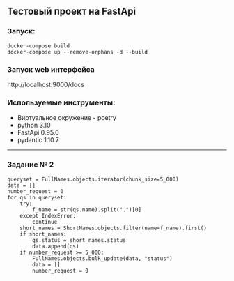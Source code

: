 ## Тестовый проект на FastApi  

### Запуск:  

```
docker-compose build
docker-compose up --remove-orphans -d --build
```

### Запуск web интерфейса 
http://localhost:9000/docs

### Используемые инструменты:
* Виртуальное окружение - poetry
* python 3.10
* FastApi 0.95.0
* pydantic 1.10.7

---

### Задание № 2
```
queryset = FullNames.objects.iterator(chunk_size=5_000)
data = []
number_request = 0
for qs in queryset:
    try:
        f_name = str(qs.name).split(".")[0]
    except IndexError:
        continue
    short_names = ShortNames.objects.filter(name=f_name).first()
    if short_names:
        qs.status = short_names.status
        data.append(qs)
    if number_request >= 5_000:
        FullNames.objects.bulk_update(data, "status")
        data = []
        number_request = 0

```

